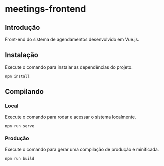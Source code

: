 # meetings-frontend

## Introdução
Front-end do sistema de agendamentos desenvolvido em Vue.js.

## Instalação
Execute o comando para instalar as dependências do projeto.
```
npm install
```


## Compilando
### Local
Execute o comando para rodar e acessar o sistema localmente.
```
npm run serve
```
### Produção
Execute o comando para gerar uma compilação de produção e minificada.
```
npm run build
```

